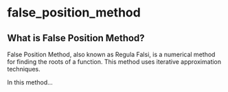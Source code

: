 # false_position_method
## What is False Position Method?
<p>False Position Method, also known as Regula Falsi, is a numerical method for finding the roots of a function. This method uses iterative approximation techniques.<p>
<p>In this method...<p>
